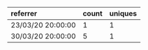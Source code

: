| referrer          | count | uniques |
| :---------------- | :---- | :------ |
| 23/03/20 20:00:00 | 1     | 1       |
| 30/03/20 20:00:00 | 5     | 1       |